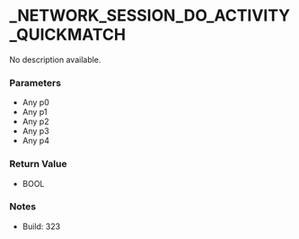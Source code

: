 # _NETWORK_SESSION_DO_ACTIVITY_QUICKMATCH

No description available.

### Parameters
* Any p0
* Any p1
* Any p2
* Any p3
* Any p4

### Return Value
* BOOL

### Notes
* Build: 323

